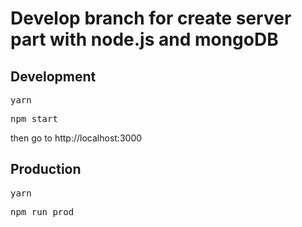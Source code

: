 <h1>
Develop branch for create server part with node.js and mongoDB
</h1>
<h2>Development</h2>
<pre>yarn</pre>
<pre>npm start</pre>
then go to http://localhost:3000

<h2>Production</h2>
<pre>yarn</pre>
<pre>npm run prod</pre>
